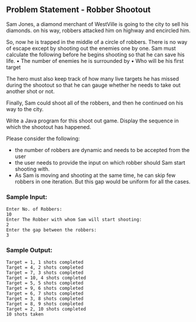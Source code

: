 ## Problem Statement - Robber Shootout

Sam Jones, a diamond merchant of WestVille is going to the city to sell his diamonds. on his way, robbers attacked him on highway and encircled him.

So, now he is trapped in the middle of a circle of robbers. There is no way of escape except by shooting out the enemies one by one. Sam must calculate the following before he begins shooting so that he can save his life.
•   The number of enemies he is surrounded by
•   Who will be his first target

The hero must also keep track of how many live targets he has missed during the shootout so that he can gauge whether he needs to take out another shot or not. 

Finally, Sam could shoot all of the robbers, and then he continued on his way to the city.
 
Write a Java program for this shoot out game. Display the sequence in which the shootout has happened. 

Please consider the following: 
- the number of robbers are dynamic and needs to be accepted from the user
- the user needs to provide the input on which robber should Sam start shooting with.
- As Sam is moving and shooting at the same time, he can skip few robbers in one iteration. But this gap would be uniform for all the cases.

### Sample Input:

```
Enter No. of Robbers:
10
Enter The Robber with whom Sam will start shooting:
2
Enter the gap between the robbers:
3
```

### Sample Output:
```
Target = 1, 1 shots completed
Target = 4, 2 shots completed
Target = 7, 3 shots completed
Target = 10, 4 shots completed
Target = 5, 5 shots completed
Target = 9, 6 shots completed
Target = 6, 7 shots completed
Target = 3, 8 shots completed
Target = 8, 9 shots completed
Target = 2, 10 shots completed
10 shots taken
```
